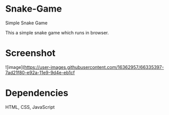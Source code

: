 # Snake-Game
Simple Snake Game

This a simple snake game which runs in browser.

# Screenshot

![image](https://user-images.githubusercontent.com/16362957/66335397-7ad21f80-e92a-11e9-9d4e-eb1cf

# Dependencies
HTML, CSS, JavaScript
